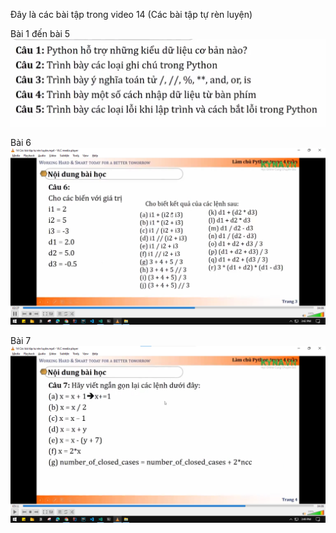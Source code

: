 Đây là các bài tập trong video 14 (Các bài tập tự rèn luyện)

Bài 1 đến bài 5
![alt text](./image.png)

Bài 6
![alt text](image-1.png)

Bài 7
![alt text](image-2.png)
